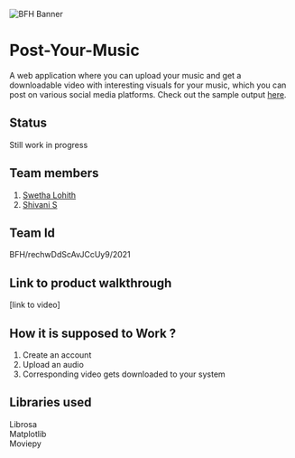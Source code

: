 ![BFH Banner](https://trello-attachments.s3.amazonaws.com/542e9c6316504d5797afbfb9/542e9c6316504d5797afbfc1/39dee8d993841943b5723510ce663233/Frame_19.png)
# Post-Your-Music
A web application where you can upload your music and get a downloadable video with interesting visuals for your music, which you can post on various social media platforms. Check out the sample output <a href='https://github.com/ShivaniSSS/Post-Your-Music/blob/main/Sample%20audios%20and%20videos/sample_output.mp4'>here</a>.
## Status
Still work in progress
## Team members
1. <a href =  "http://github.com/swethalohith">Swetha Lohith</a>
2. <a href =  "http://github.com/ShivaniSSS">Shivani S</a>
## Team Id
BFH/rechwDdScAvJCcUy9/2021
## Link to product walkthrough
[link to video]
## How it is supposed to Work ?
1. Create an account
2. Upload an audio
3. Corresponding video gets downloaded to your system
## Libraries used
Librosa<br>
Matplotlib<br>
Moviepy
<!--## How to configure
Instructions for setting up project
## How to Run
Instructions for running-->




<!--
# Post-Your-Music
A web application where you can upload your music and get a downloadable video with interesting visuals for your music, which you can post on various social media platforms.
<br>
<hr>
Status: Still work in progress
<br><br>
Check out the <a href = "https://github.com/ShivaniSSS/Post-Your-Music/blob/main/Sample%20audios%20and%20videos/sample_output.mp4">sample output</a>.
<hr>
Team Id:
<br>
 BFH/rechwDdScAvJCcUy9/2021
<br><br>
Team members:
<br>
<a href =  "http://github.com/swethalohith">Swetha Lohith</a>
<br>
<a href =  "http://github.com/ShivaniSSS">Shivani S</a>
<hr>
-->
